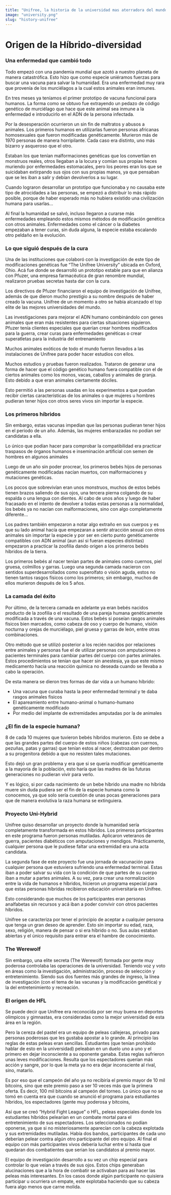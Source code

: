 ```yaml
---
title: "Unifree, la historia de la universidad mas aterradora del mundo"
image: "university.png"
slug: "history-unifree"
---
```


# **Origen de la Híbrido-diversidad**

### **Una enfermedad que cambió todo**

Todo empezó con una pandemia mundial que azotó a nuestro planeta de manera catastrófica. Esto hizo que como especie uniéramos fuerzas para buscar una vacuna para salvar la humanidad. Era una enfermedad muy rara que provenía de los murciélagos a la cual estos animales eran inmunes.

En tres meses ya teníamos el primer prototipo de vacuna funcional para humanos. La forma como se obtuvo fue extrayendo un pedazo de código genético de murciélago que hace que este animal sea inmune a la enfermedad e introducirlo en el ADN de la persona infectada.

Por la desesperación ocurrieron un sin fin de maltratos y abusos a animales. Los primeros humanos en utilizarlas fueron personas africanas homosexuales que fueron modificadas genéticamente. Murieron más de 1970 personas de manera horripilante. Cada caso era distinto, uno más bizarro y asqueroso que el otro.

Estaban los que tenían malformaciones genéticas que los convertían en monstruos reales, otros llegaban a la locura y comían sus propias heces muriendo por enfermedades estomacales, pero los peores eran los que se suicidaban extirpando sus ojos con sus propias manos, ya que pensaban que se les iban a salir y debían devolverlos a su lugar.

Cuando lograron desarrollar un prototipo que funcionaba y no causaba este tipo de atrocidades a las personas, se empezó a distribuir lo más rápido posible, porque de haber esperado más no hubiera existido una civilización humana para usarlas...

Al final la humanidad se salvó, incluso llegaron a curarse más enfermedades empleando estos mismos métodos de modificación genética con otros animales. Enfermedades como el cáncer o la diabetes empezaban a tener curas, sin duda alguna, la especie estaba escalando otro peldaño en la evolución.

### **Lo que siguió después de la cura**

Una de las instituciones que colaboró con la investigación de este tipo de modificaciones genéticas fue “The Unifree University” ubicada en Oxford, Ohio. Acá fue donde se desarrolló un prototipo estable para que en alianza con Pfuzer, una empresa farmacéutica de gran renombre mundial, realizaron pruebas secretas hasta dar con la cura.

Los directivos de Pfuzer financiaron el equipo de investigación de Unifree, además de que dieron mucho prestigio a su nombre después de haber creado la vacuna. Unifree de un momento a otro se había alcanzado el top elite de las mejores universidades del mundo.

Las investigaciones para mejorar el ADN humano combinándolo con genes animales que eran más resistentes para ciertas situaciones siguieron. Pfuzer tenía clientes especiales que querían crear hombres modificados para la guerra, crear curas para enfermedades genéticas o crear superatletas para la industria del entrenamiento

Muchos animales exóticos de todo el mundo fueron llevados a las instalaciones de Unifree para poder hacer estudios con ellos.

Muchos estudios y pruebas fueron realizados. Trataron de generar una forma de hacer que el código genético humano fuera compatible con el de ciertos animales como los monos, vacas, caballos y animales de granja. Esto debido a que eran animales ciertamente dóciles.

Esto permitió a las personas usadas en los experimentos a que puedan recibir ciertas características de los animales o que mujeres u hombres pudieran tener hijos con otros seres vivos sin importar la especie.

### **Los primeros híbridos**

Sin embargo, estas vacunas impedían que las personas pudieran tener hijos en el periodo de un año. Además, las mujeres embarazadas no podían ser candidatas a ella.

Lo único que podían hacer para comprobar la compatibilidad era practicar traspasos de órganos humanos e inseminación artificial con semen de hombres en algunos animales

Luego de un año sin poder procrear, los primeros bebés hijos de personas genéticamente modificadas nacían muertos, con malformaciones y mutaciones genéticas.

Los pocos que sobrevivían eran unos monstruos, muchos de estos bebés tienen brazos saliendo de sus ojos, una tercera pierna colgando de su espalda o una lengua con dientes. Al cabo de unos años y luego de haber fracasado en el intento de devolver a todas estas personas a la normalidad, los bebés ya no nacían con malformaciones, sino con algo completamente diferente...

Los padres también empezaron a notar algo extraño en sus cuerpos y es que su lado animal hacía que empezaran a sentir atracción sexual con otros animales sin importar la especie y por ser en cierto punto genéticamente compatibles con ADN animal (aun así si fueran especies distintas) empezaron a practicar la zoofilia dando origen a los primeros bebés híbridos de la tierra.

Los primeros bebés al nacer tenían partes de animales como cuernos, piel gruesa, colmillos y garras. Luego una segunda camada nacieron con sentidos superdesarrollados como superolfato o visión aguda, estos no tienen tantos rasgos físicos como los primeros; sin embargo, muchos de ellos murieron después de los 5 años.

### **La camada del éxito**

Por último, de la tercera camada en adelante ya eran bebés nacidos producto de la zoofilia o el resultado de una pareja humana genéticamente modificada a través de una vacuna. Estos bebés si poseían rasgos animales físicos bien marcados, como cabeza de oso y cuerpo de humano, visión nocturna y orejas de murciélago, piel gruesa y garras de león, entre otras combinaciones.

Otro método que se utilizó posterior a los recién nacidos por relaciones entre animales y personas fue el de utilizar personas con amputaciones o pacientes terminales para cambiar partes del cuerpo con partes animales. Estos procedimientos se tenían que hacer sin anestesia, ya que este mismo medicamento hacía una reacción química no deseada cuando se llevaba a cabo la operación.

De esta manera se dieron tres formas de dar vida a un humano híbrido:

- Una vacuna que curaba hasta la peor enfermedad terminal y te daba rasgos animales físicos
- El apareamiento entre humano-animal o humano-humano genéticamente modificado
- Por medio del implante de extremidades amputadas por la de animales

### **¿El fin de la especie humana?**

8 de cada 10 mujeres que tuvieron bebés híbridos murieron. Esto se debe a que las grandes partes del cuerpo de estos niños (cabezas con cuernos, pezuñas, patas y garras) que tenían estos al nacer, destrozaban por dentro a su progenitora debido a que no resisten tales mutaciones.

Esto dejó un gran problema y era que si se quería modificar genéticamente a la mayoría de la población, esto haría que las madres de las futuras generaciones no pudieran vivir para verlo.

Y es lógico, si por cada nacimiento de un bebe híbrido una madre no híbrida muere sin duda pudiera ser el fin de la especie humana como la conocemos, ya que solo sería cuestión de unas pocas generaciones para que de manera evolutiva la raza humana se extinguiera.

### **Proyecto Uni-Hybrid**

Unifree quiso desarrollar un proyecto donde la humanidad sería completamente transformada en estos híbridos. Los primeros participantes en este programa fueron personas mutiladas. Aplicaron veteranos de guerra, pacientes diabéticos con amputaciones y mendigos. Prácticamente, cualquier persona que le pudiese faltar una extremidad era una acta candidata.

La segunda fase de este proyecto fue una jornada de vacunación para cualquier persona que estuviera sufriendo una enfermedad terminal. Estas iban a poder salvar su vida con la condición de que partes de su cuerpo iban a mutar a partes animales. A su vez, para crear una normalización entre la vida de humanos e híbridos, hicieron un programa especial para que estas personas híbridas recibieron educación universitaria en Unifree.

Esto considerando que muchos de los participantes eran personas analfabetas sin recursos y acá iban a poder convivir con otros pacientes híbridos.

Unifree se caracteriza por tener el principio de aceptar a cualquier persona que tenga un gran deseo de aprender. Esto sin importar su edad, raza, sexo, religión, manera de pensar o si era híbrido o no. Sus aulas estaban abiertas y el único requisito para entrar era el hambre de conocimiento.

### **The Werewolf**

Sin embargo, una elite secreta (The Werewolf) formada por gente muy poderosa controlaba las operaciones de la universidad. Teniendo voz y voto en áreas como la investigación, administración, proceso de selección y entretenimiento. Siendo sus dos fuentes más grandes de ingreso, la línea de investigación (con el tema de las vacunas y la modificación genética) y la del entretenimiento y recreación.

### **El origen de HFL**

Se puede decir que Unifree era reconocida por ser muy buena en deportes olímpicos y gimnastas, era consideradas como la mejor universidad de esta área en la región.

Pero la cereza del pastel era un equipo de peleas callejeras, privado para personas poderosas que les gustaba apostar a lo grande. Al principio las reglas de estas peleas eran sencillas. Estudiantes (que tenían prohibido hablar de esto en la universidad) peleaban en un duelo uno a uno y el primero en dejar inconsciente a su oponente ganaba. Estas reglas sufrieron unas leves modificaciones. Resulta que los espectadores querían más acción y sangre, por lo que la meta ya no era dejar inconsciente al rival, sino, matarlo.

Es por eso que el campeón del año ya no recibiría el premio mayor de 10 mil bitcoins, sino que este premio paso a ser 10 veces más que la primera oferta. Es decir, 100 mil bitcoins al campeón del torneo. Lo único que no se tomó en cuenta era que cuando se anunció el programa para estudiantes híbridos, los espectadores (gente muy poderosa y bitcoins,

Así que se creó “Hybrid Fight League” o HFL, peleas especiales donde los estudiantes híbridos pelearían en un combate mortal para el entretenimiento de sus espectadores. Los seleccionados no podían oponerse, ya que si no misteriosamente aparecían con la cabeza explotada y sus extremidades mutiladas. Había dos bandos, participantes de cada uno deberían pelear contra algún otro participante del otro equipo. Al final el equipo con más participantes vivos debería luchar entre sí hasta que quedaran dos combatientes que serian los candidatos al premio mayor.

El equipo de investigación desarrollo a su vez un chip especial para controlar lo que veían a través de sus ojos. Estos chips generaban alucinaciones que a la hora de combatir se activaban para así hacer las peleas más interesantes. En los casos donde algún participante no quisiera participar u ocurriera un empate, este explotaba haciendo que su cabeza fuera algo menos que carne molida.